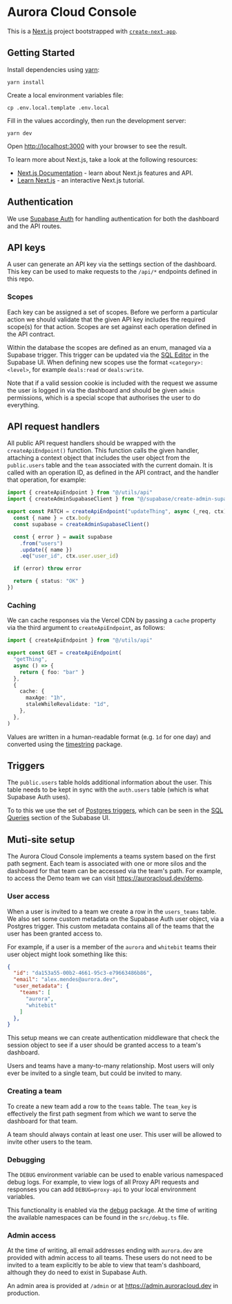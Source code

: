 # Aurora Cloud Console

This is a [Next.js](https://nextjs.org/) project bootstrapped with [`create-next-app`](https://github.com/vercel/next.js/tree/canary/packages/create-next-app).

## Getting Started

Install dependencies using [yarn](https://classic.yarnpkg.com/):

```text
yarn install
```

Create a local environment variables file:

```text
cp .env.local.template .env.local
```

Fill in the values accordingly, then run the development server:

```text
yarn dev
```

Open [http://localhost:3000](http://localhost:3000) with your browser to see the result.

To learn more about Next.js, take a look at the following resources:

- [Next.js Documentation](https://nextjs.org/docs) - learn about Next.js features and API.
- [Learn Next.js](https://nextjs.org/learn) - an interactive Next.js tutorial.

## Authentication

We use [Supabase Auth](https://supabase.com/docs/guides/auth) for handling
authentication for both the dashboard and the API routes.

## API keys

A user can generate an API key via the settings section of the dashboard. This
key can be used to make requests to the `/api/*` endpoints defined in this repo.

### Scopes

Each key can be assigned a set of scopes. Before we perform a particular action
we should validate that the given API key includes the required scope(s) for that
action. Scopes are set against each operation defined in the API contract.

Within the database the scopes are defined as an enum, managed via a Supabase
trigger. This trigger can be updated via the
[SQL Editor](https://supabase.com/dashboard/project/xqharbhfobwuhpcdsapg/sql) in
the Supabase UI. When defining new scopes use the format `<category>:<level>`,
for example `deals:read` or `deals:write`.

Note that if a valid session cookie is included with the request we assume the
user is logged in via the dashboard and should be given `admin` permissions,
which is a special scope that authorises the user to do everything.

## API request handlers

All public API request handlers should be wrapped with the `createApiEndpoint()`
function. This function calls the given handler, attaching a context object that
includes the user object from the `public.users` table and the `team` associated
with the current domain. It is called with an operation ID, as defined in the API
contract, and the handler that operation, for example:

```ts
import { createApiEndpoint } from "@/utils/api"
import { createAdminSupabaseClient } from "@/supabase/create-admin-supabase-client"

export const PATCH = createApiEndpoint("updateThing", async (_req, ctx) => {
  const { name } = ctx.body
  const supabase = createAdminSupabaseClient()

  const { error } = await supabase
    .from("users")
    .update({ name })
    .eq("user_id", ctx.user.user_id)

  if (error) throw error

  return { status: "OK" }
})
```

### Caching

We can cache responses via the Vercel CDN by passing a `cache` property via the
third argument to `createApiEndpoint`, as follows:

```ts
import { createApiEndpoint } from "@/utils/api"

export const GET = createApiEndpoint(
  "getThing",
  async () => {
    return { foo: "bar" }
  },
  {
    cache: {
      maxAge: "1h",
      staleWhileRevalidate: "1d",
    },
  },
)
```

Values are written in a human-readable format (e.g. `1d` for one day) and
converted using the [timestring](https://www.npmjs.com/package/timestring)
package.

## Triggers

The `public.users` table holds additional information about the user. This table
needs to be kept in sync with the `auth.users` table
(which is what Supabase Auth uses).

To to this we use the set of
[Postgres triggers](https://supabase.com/docs/guides/database/postgres/triggers),
which can be seen in the [SQL Queries](https://supabase.com/dashboard/project/xqharbhfobwuhpcdsapg/sql)
section of the Subabase UI.

## Muti-site setup

The Aurora Cloud Console implements a teams system based on the first path
segment. Each team is associated with one or more silos and the dashboard for
that team can be accessed via the team's path. For example, to access the
Demo team we can visit <https://auroracloud.dev/demo>.

### User access

When a user is invited to a team we create a row in the `users_teams` table.
We also set some custom metadata on the Supabase Auth user object, via
a Postgres trigger. This custom metadata contains all of the teams that the user
has been granted access to.

For example, if a user is a member of the `aurora` and `whitebit` teams their
user object might look something like this:

```json
{
  "id": "da153a55-00b2-4661-95c3-e79663486b86",
  "email": "alex.mendes@aurora.dev",
  "user_metadata": {
    "teams": [
      "aurora",
      "whitebit"
    ]
  },
}
```

This setup means we can create authentication middleware that check the session
object to see if a user should be granted access to a team's dashboard.

Users and teams have a many-to-many relationship. Most users will only ever be
invited to a single team, but could be invited to many.

### Creating a team

To create a new team add a row to the `teams` table. The `team_key` is
effectively the first path segment from which we want to serve the dashboard for
that team.

A team should always contain at least one user. This user will be allowed to
invite other users to the team.

### Debugging

The `DEBUG` environment variable can be used to enable various namespaced debug
logs. For example, to view logs of all Proxy API requests and responses you can
add `DEBUG=proxy-api` to your local environment variables.

This functionality is enabled via the [debug](https://www.npmjs.com/package/debug)
package. At the time of writing the available namespaces can be found in the
`src/debug.ts` file.

### Admin access

At the time of writing, all email addresses ending with `aurora.dev` are
provided with admin access to all teams. These users do not need to be invited
to a team explicitly to be able to view that team's dashboard, although they
do need to exist in Supabase Auth.

An admin area is provided at `/admin` or at <https://admin.auroracloud.dev>
in production.
